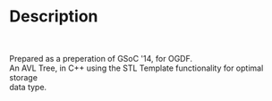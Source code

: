 <head>
<title>AVL Tree</title>
</head>
<body>
<h1>Description</h1>
<br>

<p>
Prepared as a preperation of GSoC '14, for OGDF.<br>
An AVL Tree, in C++ using the STL Template functionality for optimal storage<br> data type.</p>
</body>